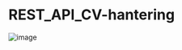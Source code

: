 # REST_API_CV-hantering
 
![image](https://github.com/user-attachments/assets/d783dd55-8f1c-4944-90e5-56e4b1b61036)

